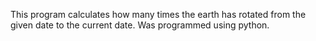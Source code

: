 This program calculates how many times the earth has rotated from the given date to the current date. 
Was programmed using python. 
